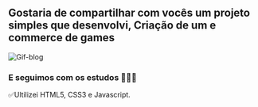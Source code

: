 ## Gostaria de compartilhar com vocês um projeto simples que desenvolvi, Criação de um e commerce de games


![Gif-blog](https://github.com/mauricioomorais/terceiro-estudo/blob/main/gif/20220421_192024.gif)


### E seguimos com os estudos 🚀🚀🚀

✅Ultilizei HTML5, CSS3 e Javascript.

